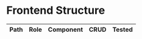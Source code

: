# Frontend Structure

| Path | Role | Component | CRUD | Tested |
|------|------|-----------|------|--------|
